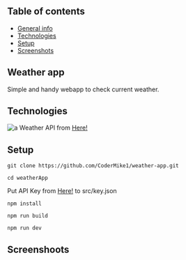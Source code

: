 ## Table of contents
* [General info](#weather-app)
* [Technologies](#technologies)
* [Setup](#setup)
* [Screenshots](#screenshoots)

## Weather app
Simple and handy webapp to check current weather.

## Technologies
![a](https://camo.githubusercontent.com/f93e05694a6f01f2f6a37713a454a942442a5ff2b33083891096a6f7e57842f8/68747470733a2f2f696d672e736869656c64732e696f2f62616467652f72656163742d2532333230323332612e7376673f7374796c653d666f722d7468652d6261646765266c6f676f3d7265616374266c6f676f436f6c6f723d253233363144414642)
Weather API from [Here!](https://openweathermap.org/)

## Setup
```
git clone https://github.com/CoderMike1/weather-app.git
```
```
cd weatherApp
```
Put API Key from [Here!](https://openweathermap.org/) to src/key.json

```
npm install
```
```
npm run build
```
```
npm run dev
```

## Screenshoots

